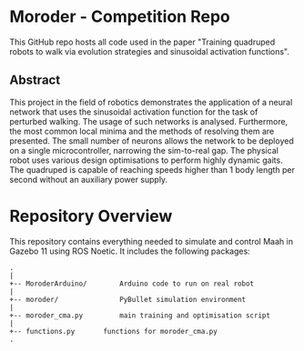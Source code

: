# Moroder - Competition Repo
This GitHub repo hosts all code used in the paper "Training quadruped robots to walk via evolution strategies and sinusoidal activation functions".
## Abstract
This project in the field of robotics demonstrates the application of a neural network that uses the sinusoidal activation function for the task of perturbed walking. The usage of such networks is analysed. Furthermore, the most common local minima and the methods of resolving them are presented. The small number of neurons allows the network to be deployed on a single microcontroller, narrowing the sim-to-real gap. The physical robot uses various design optimisations to perform highly dynamic gaits. The quadruped is capable of reaching speeds higher than 1 body length per second without an auxiliary power supply.
# Repository Overview
This repository contains everything needed to simulate and control Maah in Gazebo 11 using ROS Noetic. It includes the following packages:
```
.
|
+-- MoroderArduino/        Arduino code to run on real robot
|
+-- moroder/               PyBullet simulation environment
|
+-- moroder_cma.py         main training and optimisation script
|
+-- functions.py       functions for moroder_cma.py
.
```
